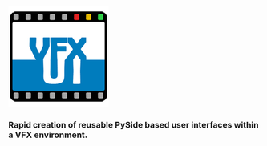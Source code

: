 ![vfxui logo](doc/images/logo.png)

### Rapid creation of reusable PySide based user interfaces within a VFX environment.
